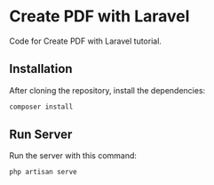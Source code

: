 # Create PDF with Laravel

Code for Create PDF with Laravel tutorial.

## Installation

After cloning the repository, install the dependencies:

```bash
composer install
```

## Run Server

Run the server with this command:

```bash
php artisan serve
```